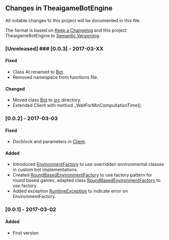 ## Changes in TheaigameBotEngine

All notable changes to this project will be documented in this file.

The format is based on [Keep a Changelog](http://keepachangelog.com/) and this project TheaigameBotEngine to [Semantic Versioning](http://semver.org/).

### [Unreleased] ### [0.0.3] - 2017-03-XX

#### Fixed
* Class AI renamed to [Bot](src/Bot.php).
* Removed namespace from functions file.

#### Changed
* Moved class [Bot](src/Bot.php) to [src](src/) directory.
* Extended Client with  method _WaitForMinCompuitationTime().

### [0.0.2] - 2017-03-03

#### Fixed
* Docblock and parameters in [Client](src/Client.php).

#### Added
* Introduced [EnvironmentFactory](src/Game/EnvironmentFactory.php) to use overridden environmental classes in custom bot implementations.
* Created [RoundBasedEnvironmentFactory](src/Game/RoundBasedEnvironmentFactory.php) to use factory pattern for round based games, adapted class [RoundBasedEnvironmentFactory](src/Game/RoundBasedEnvironment.php) to use factory.
* Added exception [RuntimeException](src/Exception/RuntimeException.php) to indicate error on EnvironmentFactory.

### [0.0.1] - 2017-03-02

#### Added
* First version